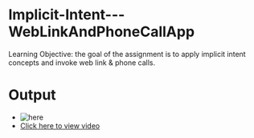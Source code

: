 # Implicit-Intent---WebLinkAndPhoneCallApp
Learning Objective: the goal of the assignment is to apply implicit intent concepts and invoke web link &amp; phone calls.


# Output
 - ![here](https://github.com/neetra/Implicit-Intent---WebLinkAndPhoneCallApp/blob/5e62240cf5cfb3c821aa133375875234df6b5f7d/output/implicitIntent_AdobeCreativeCloudExpress.gif)
 - [Click here to view video](https://drive.google.com/file/d/1w-WhVDa2IENgJD97mLXaYcdUh_puQIBz/view?usp=sharing)
